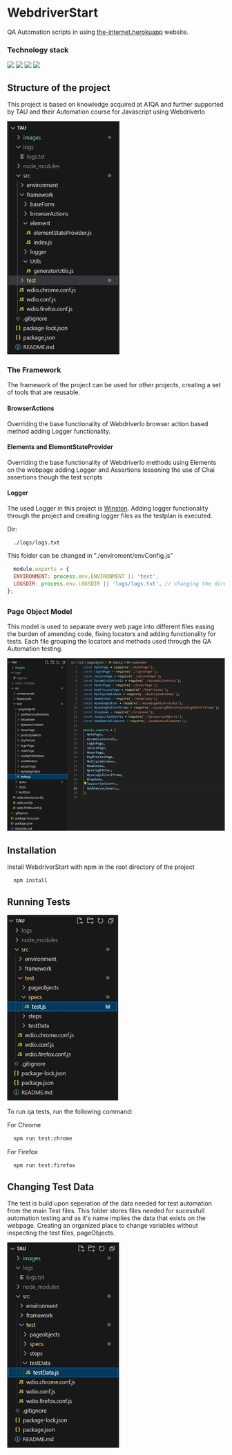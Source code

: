 
# WebdriverStart

QA Automation scripts in using [the-internet.herokuapp](https://the-internet.herokuapp.com/) website.

### Technology stack
<div>
  <img src="https://img.shields.io/badge/JavaScript-323330?style=for-the-badge&logo=javascript&logoColor=F7DF1E" />
  <img src="https://img.shields.io/badge/WebdriverIo-000000?style=for-the-badge&logo=webdriverio&logoColor=EA5906" />
  <img src="https://img.shields.io/badge/Mocha-8D6748?style=for-the-badge&logo=Mocha&logoColor=white" />
  <img src="https://img.shields.io/badge/chai-A30701?style=for-the-badge&logo=chai&logoColor=white" />
</div>

## Structure of the project

This project is based on knowledge acquired at A1QA and further supported by TAU and their Automation course for Javascript using WebdriverIo

<img src="https://github.com/KrzysiuGetReckt/TAU/blob/webdriverStart/images/framework.jpg" />

### The Framework

The framework of the project can be used for other projects, creating a set of tools that are reusable.

#### BrowserActions

Overriding the base functionality of WebdriverIo browser action based method adding Logger functionality.

#### Elements and ElementStateProvider

Overriding the base functionality of WebdriverIo methods using Elements on the webpage adding Logger and Assertions lessening the use of Chai assertions though the test scripts

#### Logger

The used Logger in this project is [Winston](https://www.npmjs.com/package/winston).
Adding logger functionality through the project and creating logger files as the testplan is executed.

Dir:
```
  ./logs/logs.txt
```

This folder can be changed in "./enviroment/envConfig.js"
``` Javascript
  module.exports = {
  ENVIRONMENT: process.env.ENVIRONMENT || 'test',
  LOGSDIR: process.env.LOGSDIR || 'logs/logs.txt', // changing the directory and file name of the logs
};
```

## 

### Page Object Model

This model is used to separate every web page into different files easing the burden of amending code, fixing locators and adding functionality for tests.
Each file grouping the locators and methods used through the QA Automation testing.

<img src="https://github.com/KrzysiuGetReckt/TAU/blob/webdriverStart/images/pageObject.jpg" />

## Installation

Install WebdriverStart with npm in the root directory of the project

```bash
  npm install
```


## Running Tests

<img src="https://github.com/KrzysiuGetReckt/TAU/blob/webdriverStart/images/test.jpg" />

To run qa tests, run the following command:

For Chrome
```bash
  npm run test:chrome
```
For Firefox
```bash
  npm run test:firefox
```

## Changing Test Data

The test is build upon seperation of the data needed for test automation from the main Test files.
This folder stores files needed for sucessfull automation testing and as it's name implies the data that exists on the webpage. Creating an organized place to change variables without inspecting the test files, pageObjects.

<img src="https://github.com/KrzysiuGetReckt/TAU/blob/webdriverStart/images/testData.jpg">
